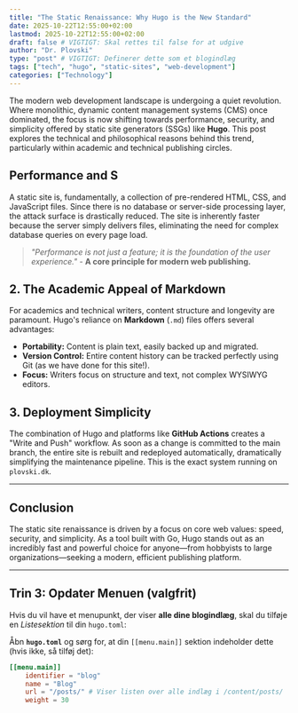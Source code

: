 ```yaml
---
title: "The Static Renaissance: Why Hugo is the New Standard"
date: 2025-10-22T12:55:00+02:00
lastmod: 2025-10-22T12:55:00+02:00
draft: false # VIGTIGT: Skal rettes til false for at udgive
author: "Dr. Plovski"
type: "post" # VIGTIGT: Definerer dette som et blogindlæg
tags: ["tech", "hugo", "static-sites", "web-development"]
categories: ["Technology"]
---
```



The modern web development landscape is undergoing a quiet revolution. Where monolithic, dynamic content management systems (CMS) once dominated, the focus is now shifting towards performance, security, and simplicity offered by static site generators (SSGs) like **Hugo**. This post explores the technical and philosophical reasons behind this trend, particularly within academic and technical publishing circles.

## Performance and S

A static site is, fundamentally, a collection of pre-rendered HTML, CSS, and JavaScript files. Since there is no database or server-side processing layer, the attack surface is drastically reduced. The site is inherently faster because the server simply delivers files, eliminating the need for complex database queries on every page load.

> *"Performance is not just a feature; it is the foundation of the user experience."* - **A core principle for modern web publishing.**

## 2. The Academic Appeal of Markdown

For academics and technical writers, content structure and longevity are paramount. Hugo's reliance on **Markdown** (`.md`) files offers several advantages:

* **Portability:** Content is plain text, easily backed up and migrated.
* **Version Control:** Entire content history can be tracked perfectly using Git (as we have done for this site!).
* **Focus:** Writers focus on structure and text, not complex WYSIWYG editors.

## 3. Deployment Simplicity

The combination of Hugo and platforms like **GitHub Actions** creates a "Write and Push" workflow. As soon as a change is committed to the main branch, the entire site is rebuilt and redeployed automatically, dramatically simplifying the maintenance pipeline. This is the exact system running on `plovski.dk`.

---

## Conclusion

The static site renaissance is driven by a focus on core web values: speed, security, and simplicity. As a tool built with Go, Hugo stands out as an incredibly fast and powerful choice for anyone—from hobbyists to large organizations—seeking a modern, efficient publishing platform.

---

## Trin 3: Opdater Menuen (valgfrit)

Hvis du vil have et menupunkt, der viser **alle dine blogindlæg**, skal du tilføje en *Listesektion* til din `hugo.toml`:

Åbn **`hugo.toml`** og sørg for, at din `[[menu.main]]` sektion indeholder dette (hvis ikke, så tilføj det):

```toml
[[menu.main]]
    identifier = "blog"
    name = "Blog"
    url = "/posts/" # Viser listen over alle indlæg i /content/posts/
    weight = 30
